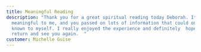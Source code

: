 ```yaml
---
title: Meaningful Reading
description: "Thank you for a great spiritual reading today Deborah. It was very
  meaningful to me, and you passed on lots of information that could only be
  known to myself. I really enjoyed the experience and definitely  hope to
  return and see you again.  "
customer: Michelle Guise
---
```

